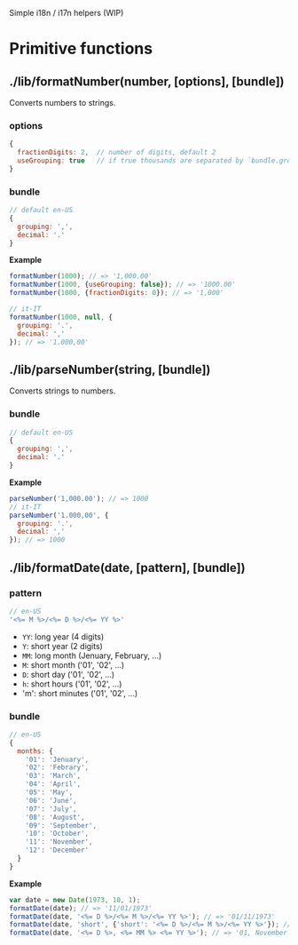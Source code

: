 Simple i18n / i17n helpers (WIP)

# Primitive functions

## ./lib/formatNumber(number, [options], [bundle])

Converts numbers to strings.

### options

```js
{
  fractionDigits: 2,  // number of digits, default 2
  useGrouping: true   // if true thousands are separated by `bundle.grouping`, default true
}
```

### bundle

```js
// default en-US
{
  grouping: ',',
  decimal: '.'
}
```

**Example**

```js
formatNumber(1000); // => '1,000.00'
formatNumber(1000, {useGrouping: false}); // => '1000.00'
formatNumber(1000, {fractionDigits: 0}); // => '1,000'

// it-IT
formatNumber(1000, null, {
  grouping: '.',
  decimal: ','
}); // => '1.000,00'
```

## ./lib/parseNumber(string, [bundle])

Converts strings to numbers.

### bundle

```js
// default en-US
{
  grouping: ',',
  decimal: '.'
}
```

**Example**

```js
parseNumber('1,000.00'); // => 1000
// it-IT
parseNumber('1.000,00', {
  grouping: '.',
  decimal: ','
}); // => 1000
```

## ./lib/formatDate(date, [pattern], [bundle])

### pattern

```js
// en-US
'<%= M %>/<%= D %>/<%= YY %>'
```

- `YY`: long year (4 digits)
- `Y`: short year (2 digits)
- `MM`: long month (Jenuary, February, ...)
- `M`: short month ('01', '02', ...)
- `D`: short day ('01', '02', ...)
- `h`: short hours ('01', '02', ...)
- 'm': short minutes ('01', '02', ...)


### bundle

```js
// en-US
{
  months: {
    '01': 'Jenuary',
    '02': 'Febrary',
    '03': 'March',
    '04': 'April',
    '05': 'May',
    '06': 'June',
    '07': 'July',
    '08': 'August',
    '09': 'September',
    '10': 'October',
    '11': 'November',
    '12': 'December'
  }
}
```

**Example**

```js
var date = new Date(1973, 10, 1);
formatDate(date); // => '11/01/1973'
formatDate(date, '<%= D %>/<%= M %>/<%= YY %>'); // => '01/11/1973'
formatDate(date, 'short', {'short': '<%= D %>/<%= M %>/<%= YY %>'}); // => '01/11/1973'
formatDate(date, '<%= D %>, <%= MM %> <%= YY %>'); // => '01, November 1973'
```
